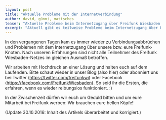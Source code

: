 ```yaml
---
layout: post
title: "Aktuelle Probleme mit der Internetverbindung"
author: david, günni, mattsches
teaser: "Aktuelle Probleme beim Internetzugang über Freifunk Wiesbaden."
excerpt: "Aktuell gibt es teilweise Probleme beim Internetzugang über Freifunk Wiesbaden."
---
```


In den vergangenen Tagen kam es immer wieder zu Verbindungsabbrüchen und Problemen mit dem Internetzugang über unsere bzw. eure Freifunk-Knoten. Nach unseren Erfahrungen sind nicht alle Teilnehmer des Freifunk Wiesbaden-Netzes im gleichen Ausmaß betroffen.

Wir arbeiten mit Hochdruck an einer Lösung und halten euch auf dem Laufenden. Bitte schaut wieder in unser Blog (also hier) oder abonniert uns bei Twitter (https://twitter.com/freifunkwi) oder Facebook (https://facebook.com/FreifunkWiesbaden). So seid ihr die Ersten, die erfahren, wenn es wieder reibungslos funktioniert. :)

In der Zwischenzeit dürfen wir euch um Geduld bitten und um eure Mitarbeit bei Freifunk werben: Wir brauchen eure hellen Köpfe!

(Update 30.10.2016: Inhalt des Artikels überarbeitet und korrigiert.)

